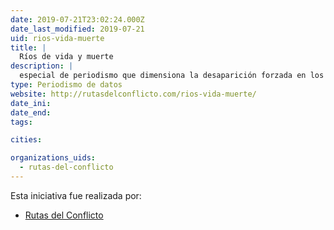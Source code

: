```yaml
---
date: 2019-07-21T23:02:24.000Z
date_last_modified: 2019-07-21
uid: rios-vida-muerte
title: |
  Ríos de vida y muerte
description: |
  especial de periodismo que dimensiona la desaparición forzada en los ríos de Colombia.
type: Periodismo de datos
website: http://rutasdelconflicto.com/rios-vida-muerte/
date_ini: 
date_end: 
tags:

cities: 

organizations_uids:
  - rutas-del-conflicto
---
```


Esta iniciativa fue realizada por:

- [Rutas del Conflicto](/organizaciones/rutas-del-conflicto)
